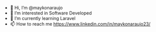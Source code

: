 - 👋 Hi, I’m @maykonaraujo
- 👀 I’m interested in Software Developed
- 🌱 I’m currently learning Laravel
- 📫 How to reach me https://www.linkedin.com/in/maykonaraujo23/

<!---
maykonaraujo/maykonaraujo is a ✨ special ✨ repository because its `README.md` (this file) appears on your GitHub profile.
You can click the Preview link to take a look at your changes.
--->
